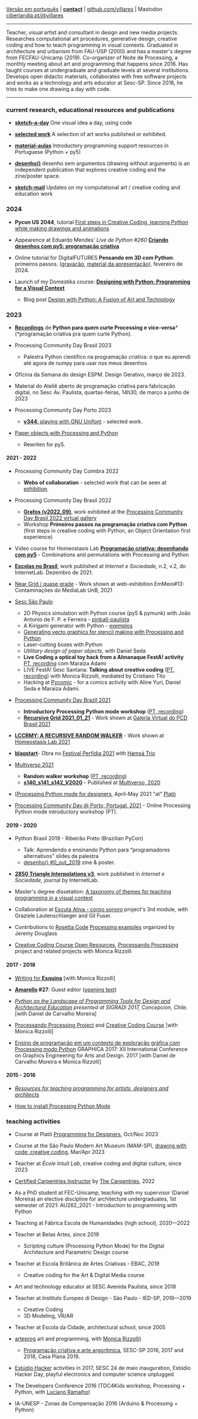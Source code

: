 
 [Versão em português](README.md)
 | [**contact**](http://abav.lugaralgum.com/contato)
 | [github.com/villares](http://github.com/villares)
 | Mastodon <a rel="me" href="https://ciberlandia.pt/@villares">ciberlandia.pt/@villares</a>
 
----

Teacher, visual artist and consultant in design and new media projects.  Researches computational art procedures, generative design, creative coding and how to teach programming in visual contexts.  Graduated in architecture and urbanism from FAU-USP (2000) and has a master's degree from FECFAU-Unicamp (2019). Co-organizer of Noite de Processing, a monthly meeting about art and programming that happens since 2016. Has taught courses at undergraduate and graduate levels at several institutions. Develops open didactic materials, collaborates with free software projects and works as a technology and arts educator at Sesc-SP. Since 2018, he tries to make one drawing a day with code.

----

### current research, educational resources and publications

- [**sketch-a-day**](https://abav.lugaralgum.com/sketch-a-day) One visual idea a day, using code

- [**selected work**](selected-work/index-EN.md) A selection of art works published or exhibited.

- [**material-aulas**](https://abav.lugaralgum.com/material-aulas) Introductory programming support resources in Portuguese (Python + py5)

- [**desenho()**](https://desenho.lugaralgum.com) desenho sem argumentos (drawing without arguments) is an independent publication that explores creative coding and the zine/poster space.

- [**sketch-mail**](https://abav.lugaralgum.com/sketch-mail) Updates on my computational art / creative coding and education work

### 2024

- **Pycon US 2044**, tutorial [First steps in Creative Coding, learning Python while making drawings and animations](https://us.pycon.org/2024/schedule/presentation/116/)

- Appearence at Eduardo Mendes' *Live de Python #260* [**Criando desenhos com py5: programação criativa**](https://www.youtube.com/watch?v=dAnIWmJ-2NI)  

- Online tutorial for DigitalFUTURES **Pensando em 3D com Python**: primeiros passos. ([gravação](https://www.youtube.com/watch?v=4ZQ4Af8eoZs), [material da apresentação](https://hackmd.io/@villares/pensando-3D-python)), fevereiro de 2024. 

- Launch of my Domestika course: [**Designing with Python: Programming for a Visual Context**](https://www.domestika.org/en/courses/4307-designing-with-python-programming-for-a-visual-context/a_b_a_villares)
   - Blog post [Design with Python: A Fusion of Art and Technology](https://www.domestika.org/pt/blog/12310-design-with-python-a-fusion-of-art-and-technology?ttag=a_b_a_villares)

### 2023

- [**Recordings**](https://form.jotform.com/233352075438658) de **Python para quem curte Processing e vice-versa*** (*programação criativa pra quem curte Python). 

- Processing Community Day Brasil 2023
    - Palestra Python científico na programação criativa: o que eu aprendi até agora de numpy para usar nos meus desenhos

- Oficina da Semana do design ESPM. Design Gerativo, março de 2023.

- Material do Ateliê aberto de programação criativa para fabricação digital, no Sesc Av. Paulista, quartas-feiras, 14h30, de março a junho de 2023

- Processing Community Day Porto 2023
   - [**v344**: playing with GNU Unifont](abav.lugaralgum.com/selected-work/v344/) - selected work.

- [Paper objects with Processing and Python](https://abav.lugaralgum.com/Paper-objects-with-Processing-and-Python/) 
   - Rewriten for py5.

#### 2021 - 2022

- Processing Community Day Coimbra 2022
    - **Webs of collaboration** - selected work that can be seen at [exhibition](https://pcdcoimbra.dei.uc.pt/2022/).

- Processing Community Day Brasil 2022
     - [**Grafos (v2022_09)**](https://abav.lugaralgum.com/selected-work/grafos-2022-09/), work exhibited at the [Processing Community Day Brasil 2022 virtual gallery](https://pcd2022.encontrosdigitais.com.br/galeria/)
     - Workshop **Primeiros passos na programação criativa com Python** (first steps in creative coding with Python, an Object Orientation first experience)
     
- Video course for Homeostasis Lab [**Programação criativa: desenhando com py5**](https://homeostasislab.org/cursos/info/131) - Combinations and permutations with Processing and Python

- [**Escolas no Brasil**](https://revista.internetlab.org.br/escolas-no-brasil/), work published at *Internet e Sociedade,* n.2, v.2, do InternetLab. Dezembro de 2021.
 
- [Near Grid / quase grade](https://emmeio13.medialab.unb.br/near-grid/) - Work shown at web-exhibition EmMeio#13: Contaminações do MediaLab UnB, 2021 

- [Sesc São Paulo](https://sescsp.org.br)
     -  2D Physics simulation with Python course (py5 & pymunk) with João Antonio de F. P. e Ferreira - [pinball-paulista](https://github.com/villares/pymunk-pinball-paulista)
     -  A Kirigami generator with Python - [exemplos](https://gist.github.com/villares/76f574c4eb750c68fbbb360d7f1754bb)
     -  [Generating vecto graphics for stencil making with Processing and Python](https://github.com/villares/py_estencil)
     -  Laser-cutting boxes with Python
     -  *Utilitary design of paper objects*, with Daniel Seda
     -  **Live Coding a optical toy hack from a Almanaque FestA! activity** [PT, recording](https://www.youtube.com/watch?v=olSL2MdzKNk) com Maraiza Adami
     -  LIVE FestA! Sesc Santana: **Talking about creative coding** ([PT, recording](https://www.youtube.com/watch?v=tUqXdc9SJCs)) with Monica Rizzolli, mediated by Cristiano Tito
     -  Hacking at [Pycomic](http://github.com/webtiras) - for a comics activity with Aline Yuri, Daniel Seda e Maraiza Adami.

- [Processing Community Day Brazil 2021](https://pcd.encontrosdigitais.com.br)
    - **Introductory Processing Python mode workshop** ([PT, recording](https://youtu.be/Lhk3huuxs3g)) 
    - [**Recursive Grid 2021_01_21**](https://abav.lugaralgum.com/selected-work/recursive-grid/) - Work shown at [Galeria Virtual do PCD Brasil 2021](https://pcd.encontrosdigitais.com.br/galeria/) 
      
- [**LCCRMY: A RECURSIVE RANDOM WALKER**](https://abav.lugaralgum.com/selected-work/LCCRMY_v2021_04_30/) - Work shown at [Homeostasis Lab 2021](https://homeostasislab.org/)

- [**blaqstart**](https://www.lugaralgum.com/hamsatrio/blaqstar/)- Obra no [Festival Perfídia 2021](https://www.plataformaperfidia.com/perfidia-online-2021) with [Hamsá Trio](https://hamsatrio.lugaralgum.com)

- [Multiverso 2021](https://multiverso.cc)
     - **Random walker workshop** ([PT, recording](https://www.youtube.com/watch?v=frwHqc5SBGc))
     - [**s140_s141_s142_V2020**](https://abav.lugaralgum.com/selected-work/s140_s141_s142_v2020) - Published at [Multiverso, 2020](https://multiverso-docs.s3-sa-east-1.amazonaws.com/multiverso-1a-edicao.pdf)

- [[Processing Python mode for designers](https://plato.studio/Programacao-para-designers), April-May 2021 "at" [Platô](https://plato.studio)

- [Processing Community Day @ Porto, Portugal, 2021](https://pcd.fba.up.pt/2021/) - Online Processing Python mode introductory workshop (PT).
 
#### 2019 - 2020

- Python Brasil 2019 - Ribeirão Preto (Brazilian PyCon)

    - Talk: Aprendendo e ensinando Python para “programadores alternativos” slides da palestra
    - [desenho() #0_out_2019](https://desenho.lugaralgum.com) zine & poster.

- [**2850 Triangle Interpolations v3**](https://revista.internetlab.org.br/2850-interpolações-de-triângulos-v3/), work published in *Internet e Sociedade,* journal by InternetLab.

- Master's degree dissetation: [A taxonomy of themes for teaching programming in a visual context](https://abav.lugaralgum.com/mestrado/)

- Collaboration at [Escuta Ativa - corpo sonoro](https://grazielelautenschlaeger.com/portfolio/escuta-ativa/) project's 3rd module, with Graziele Lautenschlaeger and Gil Fuser.

- Contributions to [Rosetta Code](https://rosettacode.org/wiki/Category:Processin) [Processing examples](https://github.com/jeremydouglass/rosetta_examples_p5) organized by Jeremy Douglass

- [Creative Coding Course Open Resources](http://arteprog.space/programacao-criativa), [Processando Processing](http://arteprog.space/Processando-Processing) project and related projects with Monica Rizzolli


#### 2017 - 2018

- [Writing for **Esquina**](https://web.archive.org/web/20201128041827/https://www.esquina.net.br/author/alexandre-vilares/) [with Monica Rizzolli]

- **[Amarello](http://www.amarello.com.br) #27**: Guest editor ([opening text](https://github.com/villares/villares.github.io/blob/master/assets/editorial_Amarello%2327.pdf))

- *[Python on the Landscape of Programming Tools for Design and Architectural Education](https://villares.github.io/mestrado/VILLARES_MOREIRA_SIGRADI_2017) presented at SIGRADI 2017, Concepcíon, Chile.* [with Daniel de Carvalho Moreira]

- [Processando Processing Project](http://arteprog.space/processando-processing) and [Creative Coding Course](http://arteprog.space/programacao-criativa) [with Monica Rizzolli]

- [Ensino de programação em um contexto de exploração gráfica com Processing modo Python](https://villares.github.io/mestrado/VILLARES_MOREIRA_GOMES_GRAPHICA_2017) GRAPHICA 2017: XII International Conference on Graphics Engineering for Arts and Design. 2017 [with Daniel de Carvalho Moreira e Monica Rizzolli]

#### 2015 - 2016

- *[Resources for teaching programming for artists, designers and architects](https://github.com/villares/Resources-for-teaching-programming)*

- [How to install Processing Python Mode](http://villares.github.io/como-instalar-o-processing-modo-python/index-EN) 

### teaching activities

- Course at Platô [Programming for Designers](https://plato.studio/proc), Oct/Noc 2023

- Course at the São Paulo Modern Art Museum (MAM-SP), [drawing with code: creative coding](https://mam.org.br/curso/curso-online-desenhando-com-codigo-programacao-criativa-com-alexandre-villares/), Mar/Apr 2023

- Teacher at *École Intuit Lab*, creative coding and digital culture, since 2023

- [Certified Carpentries Instructor](https://carpentries.org/instructors/) by [The Carpentries](https://carpentries.org/), 2022

- As a PhD student at FEC-Unicamp, teaching with my supervisor (Daniel Moreira) an elective discipline for architecture undergraduates, 1st semester of 2021: AU262_2021 - Introduction to programming with Python

- Teaching at Fábrica Escola de Humanidades (high school), 2020—2022

- Teacher at Belas Artes, since 2019
  - Scripting culture (Processing Python Mode) for the Digital Architecture and Parametric Design course

- Teacher at Escola Britânica de Artes Criativas - EBAC, 2019
  - Creative coding for the Art & Digital Media course

- Art and technology educator at SESC Avenida Paulista, since 2018

- Teacher at Instituto Europeo di Design - São Paulo - IED-SP, 2016—2019
  - Creative Coding 
  - 3D Modeling, VR/AR
  
- Teacher at Escola da Cidade, architectural school, since 2005
  
- [arteprog](http://arteprog.space) art and programming, with [Monica Rizzolli](https://github.com/monicarizzolli))
  - [Programação criativa e arte argorítmica](http://arteprog.space/programacao-criative), SESC-SP 2016, 2017 and 2018, Casa Plana 2019.

- [Estúdio Hacker](estudiohacker.io) activities in 2017, SESC 24 de maio inauguration, Estúdio Hacker Day, playful electronics and computer science unplugged
  
- The Developers Conference 2016 (TDC4Kids workshop, Processing + Python, with [Luciano Ramalho](https://github.com/ramalho))

- IA-UNESP - Zonas de Compensação 2016 (Arduino & Processing + Python)
